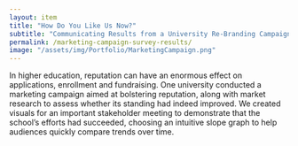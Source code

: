```yaml
---
layout: item
title: "How Do You Like Us Now?" 
subtitle: "Communicating Results from a University Re-Branding Campaign"
permalink: /marketing-campaign-survey-results/
image: "/assets/img/Portfolio/MarketingCampaign.png"
---
```

In higher education, reputation can have an enormous effect on applications, enrollment and fundraising. One university conducted a marketing campaign aimed at bolstering reputation, along with market research to assess whether its standing had indeed improved. We created visuals for an important stakeholder meeting to demonstrate that the school’s efforts had succeeded, choosing an intuitive slope graph to help audiences quickly compare trends over time.
